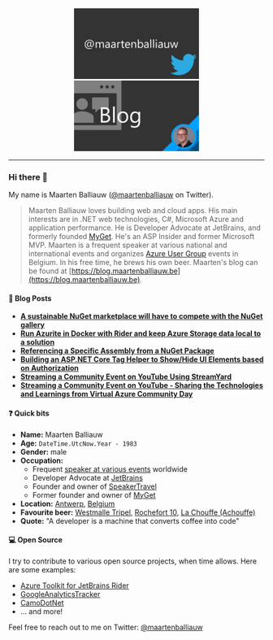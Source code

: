 <div style="width:100%; text-align:center;">
    <a href="https://twitter.com/maartenballiauw" style="display: inline-block; margin: auto;">
      <img src="https://raw.githubusercontent.com/maartenba/maartenba/master/images/template/twitter.png" alt="Twitter @maartenballiauw" width="49%" />
    </a>
    <a href="https://blog.maartenballiauw.be/" style="display: inline-block; margin: auto;">
      <img src="https://raw.githubusercontent.com/maartenba/maartenba/master/images/template/blog.png" alt="Blog" width="49%" />
    </a>
</div>

<hr/>

### Hi there 👋

My name is Maarten Balliauw ([@maartenballiauw](https://twitter.com/maartenballiauw/) on Twitter).

> Maarten Balliauw loves building web and cloud apps. His main interests are in .NET web technologies, C#, Microsoft Azure and application performance. He is Developer Advocate at JetBrains, and formerly founded [MyGet](https://www.myget.org). He's an ASP Insider and former Microsoft MVP. Maarten is a frequent speaker at various national and international events and organizes [Azure User Group](https://www.azug.be) events in Belgium. In his free time, he brews his own beer. Maarten's blog can be found at [https://blog.maartenballiauw.be](https://blog.maartenballiauw.be).

#### 📙 Blog Posts
<!--START_SECTION:feed-->
* **[A sustainable NuGet marketplace will have to compete with the NuGet gallery](https:&#x2F;&#x2F;blog.maartenballiauw.be&#x2F;post&#x2F;2020&#x2F;06&#x2F;18&#x2F;a-sustainable-nuget-marketplace-will-have-to-compete-with-the-nuget-gallery.html)**
* **[Run Azurite in Docker with Rider and keep Azure Storage data local to a solution](https:&#x2F;&#x2F;blog.maartenballiauw.be&#x2F;post&#x2F;2020&#x2F;06&#x2F;08&#x2F;run-azurite-in-docker-with-rider-and-keep-azure-storage-data-local-to-a-solution.html)**
* **[Referencing a Specific Assembly from a NuGet Package](https:&#x2F;&#x2F;blog.maartenballiauw.be&#x2F;post&#x2F;2020&#x2F;04&#x2F;22&#x2F;referencing-specific-assembly-nuget-package.html)**
* **[Building an ASP.NET Core Tag Helper to Show&#x2F;Hide UI Elements based on Authorization](https:&#x2F;&#x2F;blog.maartenballiauw.be&#x2F;post&#x2F;2020&#x2F;04&#x2F;14&#x2F;building-an-aspnet-core-tag-helper-to-show-hide-ui-elements-based-on-authorization.html)**
* **[Streaming a Community Event on YouTube Using StreamYard](https:&#x2F;&#x2F;blog.maartenballiauw.be&#x2F;post&#x2F;2020&#x2F;04&#x2F;08&#x2F;streaming-a-community-event-on-youtube-using-streamyard.html)**
* **[Streaming a Community Event on YouTube - Sharing the Technologies and Learnings from Virtual Azure Community Day](https:&#x2F;&#x2F;blog.maartenballiauw.be&#x2F;post&#x2F;2020&#x2F;04&#x2F;02&#x2F;streaming-a-community-event-on-youtube-sharing-the-technologies-and-learnings-from-virtual-azure-community-day.html)**
<!--END_SECTION:feed-->

#### ❓ Quick bits

* **Name:** Maarten Balliauw
* **Age:** `DateTime.UtcNow.Year - 1983`
* **Gender:** male
* **Occupation:**
	* Frequent [speaker at various events](https://blog.maartenballiauw.be/talks-presentations.html) worldwide
	* Developer Advocate at [JetBrains](https://www.jetbrains.com/)
	* Founder and owner of [SpeakerTravel](https://www.speaker.travel/)
	* Former founder and owner of [MyGet](https://www.myget.org/)
* **Location:** [Antwerp](https://en.wikipedia.org/wiki/Antwerp/), [Belgium](https://en.wikipedia.org/wiki/Belgium)
* **Favourite beer:** [Westmalle Tripel](https://www.trappistwestmalle.be/en/page/tripel.aspx), [Rochefort 10](https://en.wikipedia.org/wiki/Brasserie_de_Rochefort), [La Chouffe (Achouffe)](https://en.wikipedia.org/wiki/Brasserie_d%27Achouffe)
* **Quote:** "A developer is a machine that converts coffee into code"

#### 💻 Open Source

I try to contribute to various open source projects, when time allows. Here are some examples:

* [Azure Toolkit for JetBrains Rider](https://github.com/JetBrains/azure-tools-for-intellij)
* [GoogleAnalyticsTracker](https://github.com/maartenba/GoogleAnalyticsTracker)
* [CamoDotNet](https://github.com/maartenba/CamoDotNet)
* ... and more!

Feel free to reach out to me on Twitter: [@maartenballiauw](https://twitter.com/maartenballiauw/)
